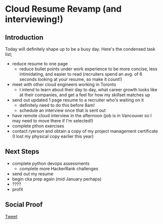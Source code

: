
# Cloud Resume Revamp (and interviewing!)

## Introduction

Today will definitely shape up to be a busy day. Here's the condensed task list;

- reduce resume to one page
    - reduce bullet points under work experience to be more concise, less intimidating, and easier to read (recruiters spend an avg. of 6 seconds looking at your resume, so make it count!)
- meet with other cloud engineers working in Toronto
    - I intend to learn about their day to day, what career growth looks like at their companies, and get a feel for how my skillset matches up
- send out updated 1 page resume to a recruiter who's waiting on it
    - definitely need to do this before 8am!
    - schedule an interview once that is sent out
- have remote cloud interview in the afternoon (job is in Vancouver so I may need to move there if I'm selected!)
- complete pthon exercises
- contact ryerson and obtain a copy of my project management certificate (I lost my physical copy earlier this year)

## Next Steps

- complete python devops assessments
    - complete more HackerRank challenges
- send out my resume
- begin cka prep again (mid January perhaps)
- ????
- profit

## Social Proof

[Tweet]()